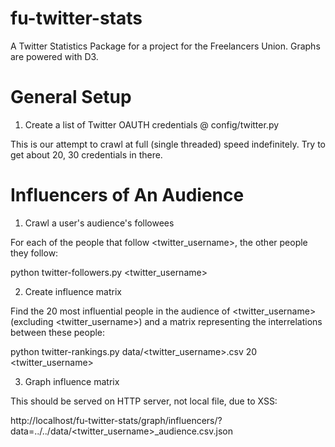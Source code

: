 fu-twitter-stats
================================

A Twitter Statistics Package for a project for the Freelancers Union. Graphs are powered with D3.


General Setup
================================

1. Create a list of Twitter OAUTH credentials @ config/twitter.py 

This is our attempt to crawl at full (single threaded) speed indefinitely. 
Try to get about 20, 30 credentials in there.


Influencers of An Audience
================================

1. Crawl a user's audience's followees 

For each of the people that follow <twitter_username>, the other people they follow:

python twitter-followers.py <twitter_username>

2. Create influence matrix

Find the 20 most influential people in the audience of <twitter_username> (excluding 
<twitter_username>) and a matrix representing the interrelations between these people:

python twitter-rankings.py data/<twitter_username>.csv 20 <twitter_username>

3. Graph influence matrix

This should be served on HTTP server, not local file, due to XSS:

http://localhost/fu-twitter-stats/graph/influencers/?data=../../data/<twitter_username>_audience.csv.json
